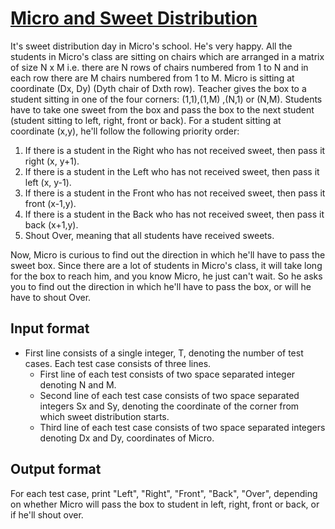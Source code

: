 # [Micro and Sweet Distribution][link]

It's sweet distribution day in Micro's school. He's very happy. All the students in Micro's class are sitting on chairs which are arranged in a matrix of size N x M i.e. there are N rows of chairs numbered from 1 to N and in each row there are M chairs numbered from 1 to M. Micro is sitting at coordinate (Dx, Dy) (Dyth chair of Dxth row). Teacher gives the box to a student sitting in one of the four corners: (1,1),(1,M) ,(N,1) or (N,M). Students have to take one sweet from the box and pass the box to the next student (student sitting to left, right, front or back). For a student sitting at coordinate (x,y), he'll follow the following priority order:

1. If there is a student in the Right who has not received sweet, then pass it right (x, y+1).
2. If there is a student in the Left who has not received sweet, then pass it left (x, y-1).
3. If there is a student in the Front who has not received sweet, then pass it front (x-1,y).
4. If there is a student in the Back who has not received sweet, then pass it back (x+1,y).
5. Shout Over, meaning that all students have received sweets.

Now, Micro is curious to find out the direction in which he'll have to pass the sweet box. Since there are a lot of students in Micro's class, it will take long for the box to reach him, and you know Micro, he just can't wait. So he asks you to find out the direction in which he'll have to pass the box, or will he have to shout Over.

## Input format

- First line consists of a single integer, T, denoting the number of test cases. Each test case consists of three lines.
  - First line of each test consists of two space separated integer denoting N and M.
  - Second line of each test case consists of two space separated integers Sx and Sy, denoting the coordinate of the corner from which sweet distribution starts.
  - Third line of each test case consists of two space separated integers denoting Dx and Dy, coordinates of Micro.

## Output format

For each test case, print "Left", "Right", "Front", "Back", "Over", depending on whether Micro will pass the box to student in left, right, front or back, or if he'll shout over.

[link]: https://www.hackerearth.com/practice/data-structures/arrays/multi-dimensional/practice-problems/algorithm/micro-and-sweet-distribution/
